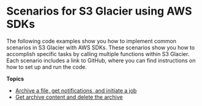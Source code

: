 # Scenarios for S3 Glacier using AWS SDKs<a name="service_code_examples_scenarios"></a>

The following code examples show you how to implement common scenarios in S3 Glacier with AWS SDKs\. These scenarios show you how to accomplish specific tasks by calling multiple functions within S3 Glacier\. Each scenario includes a link to GitHub, where you can find instructions on how to set up and run the code\.

**Topics**
+ [Archive a file, get notifications, and initiate a job](example_glacier_Usage_UploadNotifyInitiate_section.md)
+ [Get archive content and delete the archive](example_glacier_Usage_RetrieveDelete_section.md)